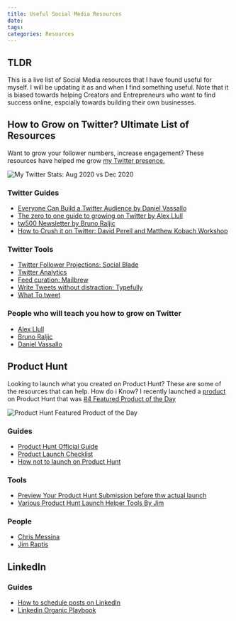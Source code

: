 ```yaml
---
title: Useful Social Media Resources
date: 
tags:
categories: Resources
---
```

## TLDR
This is a live list of Social Media resources that I have found useful for myself. I will be updating it as and when I find something useful. Note that it is biased towards helping Creators and Entrepreneurs who want to find success online, espcially towards building their own businesses.

## How to Grow on Twitter? Ultimate List of Resources
Want to grow your follower numbers, increase engagement? These resources have helped me grow [my Twitter presence.](https://mobile.twitter.com/harishkgarg)

![My Twitter Stats: Aug 2020 vs Dec 2020](/images/my-twitter-growth.png)

### Twitter Guides
* [Everyone Can Build a Twitter Audience by Daniel Vassallo](https://gumroad.com/a/154006643/PBkrO)
* [The zero to one guide to growing on Twitter by Alex Llull](https://gumroad.com/a/359199859)
* [tw500 Newsletter by Bruno Raljic](https://www.subscribepage.com/tw500)
* [How to Crush it on Twitter: David Perell and Matthew Kobach Workshop](https://youtu.be/P5d6zm3YbqM)

### Twitter Tools
* [Twitter Follower Projections: Social Blade](https://socialblade.com/twitter/user/harishkgarg)
* [Twitter Analytics](http://analytics.twitter.com/)
* [Feed curation: Mailbrew](https://mailbrew.com/?ref=harishgarg.com)
* [Write Tweets without distraction: Typefully](https://typefully.app/?ref=harishgarg.com)
* [What To tweet](https://whattotweet.com/)

### People who will teach you how to grow on Twitter
* [Alex Llull](https://twitter.com/AlexLlullTW)
* [Bruno Raljic](https://twitter.com/brunoraljic)
* [Daniel Vassallo](https://twitter.com/dvassallo)


## Product Hunt
Looking to launch what you created on Product Hunt? These are some of the resources that can help. How do i Know? I recently launched a [product](http://explorehackernews.xyz/) on Product Hunt that was [#4 Featured Product of the Day](https://www.producthunt.com/posts/hacker-news-front-page-explorer)

![Product Hunt Featured Product of the Day](/images/producthunt.png)

### Guides
* [Product Hunt Official Guide](https://blog.producthunt.com/how-to-launch-on-product-hunt-7c1843e06399)
* [Product Launch Checklist](https://gumroad.com/a/290321523)
* [How not to launch on Product Hunt](https://plausible.io/blog/product-hunt-launch)

### Tools
* [Preview Your Product Hunt Submission before thw actual launch](https://previewhunt.com/)
* [Various Product Hunt Launch Helper Tools By Jim](https://www.thelaunchchecklist.com/tools)

### People
* [Chris Messina](https://chrismessina.me/hunt-me)
* [Jim Raptis](https://raptis.wtf/)


## LinkedIn
### Guides
* [How to schedule posts on LinkedIn](https://blog.oneupapp.io/linkedin-scheduler/)
* [Linkedin Organic Playbook](https://www.demandcurve.com/playbooks/linkedin-organic?ref=producthunt#playbook)


